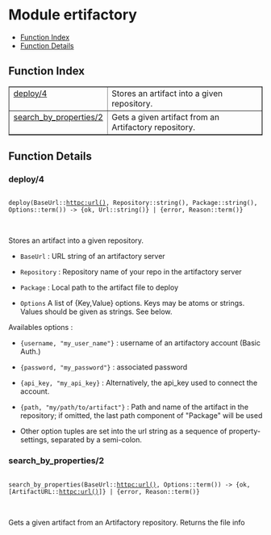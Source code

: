 

# Module ertifactory #
* [Function Index](#index)
* [Function Details](#functions)

<a name="index"></a>

## Function Index ##


<table width="100%" border="1" cellspacing="0" cellpadding="2" summary="function index"><tr><td valign="top"><a href="#deploy-4">deploy/4</a></td><td>
Stores an artifact into a given repository.</td></tr><tr><td valign="top"><a href="#search_by_properties-2">search_by_properties/2</a></td><td>
Gets a given artifact from an Artifactory repository.</td></tr></table>


<a name="functions"></a>

## Function Details ##

<a name="deploy-4"></a>

### deploy/4 ###

<pre><code>
deploy(BaseUrl::<a href="httpc.md#type-url">httpc:url()</a>, Repository::string(), Package::string(), Options::term()) -&gt; {ok, Url::string()} | {error, Reason::term()}
</code></pre>
<br />

Stores an artifact into a given repository.

* `BaseUrl` : URL string of an artifactory server

* `Repository` : Repository name of your repo in the artifactory server

* `Package` : Local path to the artifact file to deploy

* `Options` A list of {Key,Value} options. Keys may be atoms or strings. Values should be given as strings. See below.


Availables options :

* `{username, "my_user_name"}` : username of an artifactory account (Basic Auth.)

* `{password, "my_password"}` : associated password

* `{api_key, "my_api_key}` : Alternatively, the api_key used to connect the account.

* `{path, "my/path/to/artifact"}` : Path and name of the artifact in the repository;
if omitted, the last path component of "Package" will be used

* Other option tuples are set into the url string as a sequence of property-settings, separated by a semi-colon.


<a name="search_by_properties-2"></a>

### search_by_properties/2 ###

<pre><code>
search_by_properties(BaseUrl::<a href="httpc.md#type-url">httpc:url()</a>, Options::term()) -&gt; {ok, [ArtifactURL::<a href="httpc.md#type-url">httpc:url()</a>]} | {error, Reason::term()}
</code></pre>
<br />

Gets a given artifact from an Artifactory repository.
Returns the file info

